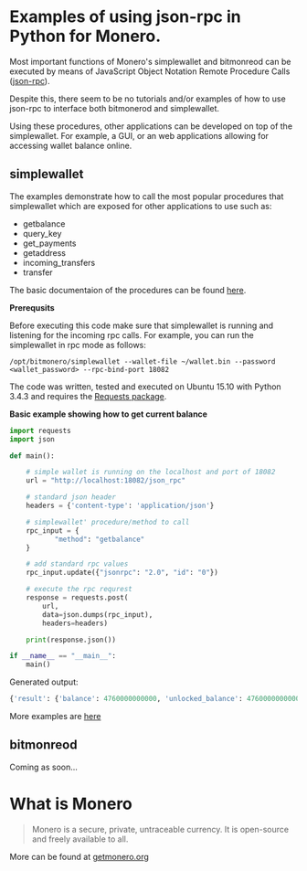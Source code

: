 # Examples of using json-rpc in Python for Monero.

Most important functions of Monero's simplewallet and
bitmonreod can be executed by means of JavaScript Object Notation Remote Procedure Calls ([json-rpc](https://en.wikipedia.org/wiki/JSON-RPC)).

Despite this, there seem to be no tutorials and/or examples of how to use json-rpc to interface both bitmonerod and simplewallet.


Using these procedures, other applications can be developed
on top of the simplewallet. For example, a GUI,
or an web applications allowing for accessing wallet balance
online.


## simplewallet
The examples demonstrate how to call the most popular procedures
that simplewallet which are exposed for other applications to use such as:

 - getbalance
 - query_key
 - get_payments
 - getaddress
 - incoming_transfers
 - transfer

The basic documentaion of the procedures can be found
[here](https://getmonero.org/knowledge-base/developer-guides/wallet-rpc).

**Prerequsits**

Before executing this code make sure that simplewallet is
running and listening for the incoming rpc calls. For example, you can run the simplewallet in rpc mode as follows:
```
/opt/bitmonero/simplewallet --wallet-file ~/wallet.bin --password <wallet_password> --rpc-bind-port 18082
```

The code was written, tested and executed on Ubuntu 15.10 with
Python 3.4.3 and requires the [Requests package](https://pypi.python.org/pypi/requests).

**Basic example showing how to get current balance**
```python
import requests
import json

def main():

    # simple wallet is running on the localhost and port of 18082
    url = "http://localhost:18082/json_rpc"

    # standard json header
    headers = {'content-type': 'application/json'}

    # simplewallet' procedure/method to call
    rpc_input = {
           "method": "getbalance"
    }

    # add standard rpc values
    rpc_input.update({"jsonrpc": "2.0", "id": "0"})

    # execute the rpc requrest
    response = requests.post(
        url,
        data=json.dumps(rpc_input),
        headers=headers)

    print(response.json())

if __name__ == "__main__":
    main()
```

Generated output:
```python
{'result': {'balance': 4760000000000, 'unlocked_balance': 4760000000000}, 'id': '0', 'jsonrpc': '2.0'}
```

More examples are [here](https://github.com/moneroexamples/python-json-rpc/blob/master/src/simplewallet_rpc_examples.py)

## bitmonreod

Coming as soon...


# What is Monero

> Monero is a secure, private, untraceable currency. It is open-source and freely available to all.

More can be found at [getmonero.org](https://getmonero.org)
